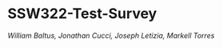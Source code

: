 # SSW322-Test-Survey
*William Baltus, Jonathan Cucci, Joseph Letizia, Markell Torres*
 
  
  
   
 
 
 
   
 
